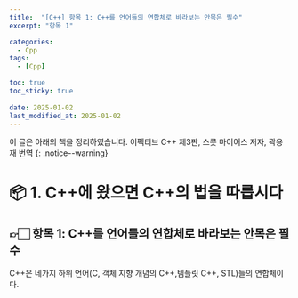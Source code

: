 ```yaml
---
title:  "[C++] 항목 1: C++를 언어들의 연합체로 바라보는 안목은 필수"
excerpt: "항목 1"

categories:
  - Cpp
tags:
  - [Cpp]

toc: true
toc_sticky: true
 
date: 2025-01-02
last_modified_at: 2025-01-02
---
```

이 글은 아래의 책을 정리하였습니다.
이펙티브 C++ 제3판, 스콧 마이어스 저자, 곽용재 번역
{: .notice--warning}

# 📦 1. C++에 왔으면 C++의 법을 따릅시다
## 👉🏻 항목 1: C++를 언어들의 연합체로 바라보는 안목은 필수

C++은 네가지 하위 언어(C, 객체 지향 개념의 C++,템플릿 C++, STL)들의 연합체이다.